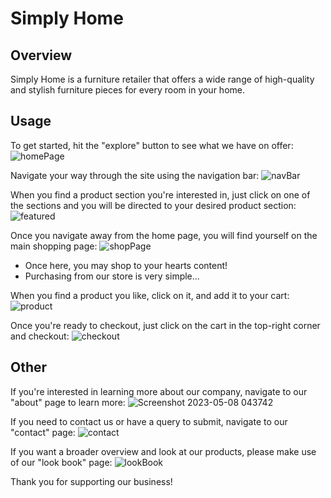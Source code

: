 # Simply Home

## Overview ##
Simply Home is a furniture retailer that offers a wide range of high-quality and stylish furniture pieces for every room in your home. 

## Usage ##

To get started, hit the "explore" button to see what we have on offer: 
![homePage](https://user-images.githubusercontent.com/99418553/236720185-824ae8a1-a12f-42e0-8d8b-a22cd16c12de.png)

Navigate your way through the site using the navigation bar:
![navBar](https://user-images.githubusercontent.com/99418553/236720340-3529f6e2-732a-4a70-a7e7-3f1312a36ad2.png)

When you find a product section you're interested in, just click on one of the sections and you will be directed to your desired product section:
![featured](https://user-images.githubusercontent.com/99418553/236720598-6b559467-2bfd-4bb2-b4c2-249dc9978171.png)

Once you navigate away from the home page, you will find yourself on the main shopping page:
![shopPage](https://user-images.githubusercontent.com/99418553/236720796-1666674b-cc92-4fc5-b6be-e81a804fac9b.png)

* Once here, you may shop to your hearts content!
* Purchasing from our store is very simple...

When you find a product you like, click on it, and add it to your cart:
![product](https://user-images.githubusercontent.com/99418553/236721128-5b60c076-68f2-4338-bfe1-cb0484bea905.png)

Once you're ready to checkout, just click on the cart in the top-right corner and checkout:
![checkout](https://user-images.githubusercontent.com/99418553/236721301-70443e6e-4868-45e2-b679-b31ea9241b96.png)


## Other ##

If you're interested in learning more about our company, navigate to our "about" page to learn more:
![Screenshot 2023-05-08 043742](https://user-images.githubusercontent.com/99418553/236721634-5c4b4685-f667-4f4a-8d32-240e7870c048.png)

If you need to contact us or have a query to submit, navigate to our "contact" page:
![contact](https://user-images.githubusercontent.com/99418553/236721998-2e3d929b-30f2-4cbb-8be8-dc0e729ae648.png)


If you want a broader overview and look at our products, please make use of our "look book" page:
![lookBook](https://user-images.githubusercontent.com/99418553/236722026-227697c1-7c13-451e-9c3f-da9d9cb85f13.png)


Thank you for supporting our business!
